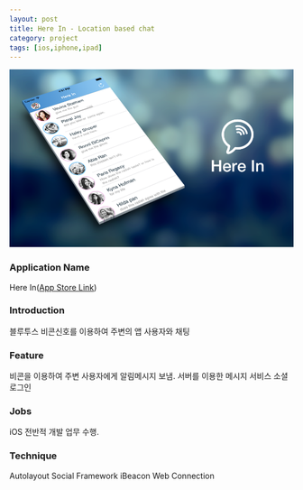```yaml
---
layout: post
title: Here In - Location based chat
category: project
tags: [ios,iphone,ipad]
---
```

![Here In](/images/project/herein_01.png)

### Application Name

Here In([App Store Link](https://itunes.apple.com/app/here-in-location-based-chat/id888991623?mt=8))


### Introduction

블루투스 비콘신호를 이용하여 주변의 앱 사용자와 채팅



### Feature

비콘을 이용하여 주변 사용자에게 알림메시지 보냄.
서버를 이용한 메시지 서비스
소셜 로그인


### Jobs

iOS 전반적 개발 업무 수행.


### Technique
Autolayout
Social Framework
iBeacon
Web Connection